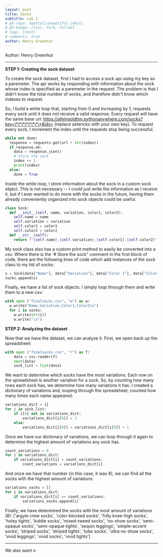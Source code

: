 ```yaml
---
layout: post
title: Socks
subtitle: Lab 2
# gh-repo: daattali/beautiful-jekyll
# gh-badge: [star, fork, follow]
# tags: [test]
# comments: true
author: Henry Greenhut
---
```

Author: Henry Greenhut
<br/>

---
**STEP 1: Creating the sock dataset**

To create the sock dataset, first I had to access a sock api using my key as a paremeter. The api works by responding with information about the sock whose index is specified as a paremeter in the request. The problem is that I didn't know the total number of socks, and therefore didn't know which indexes to request.

So, I build a while loop that, starting from 0 and increasing by 1, requests every sock until it does not receive a valid response. 
Every request will have the same base url: https://afeingoldhm.pythonanywhere.com/socks?key=\*\*\*\*\*\*\*\*&idx= (replace astericks with your own key). To request every sock, I increment the index until the requests stop being successful. 
```python
while not done:
  response = requests.get(url + str(index))
  if response.ok:
    data = response.json()
    # Store the sock
    index += 1
    print(index)
  else:
    done = True
```

Inside the while loop, I store information about the sock in a custom sock object. This is not necessary -- I could just write the information as I receive it, but if I ever wanted to do more with the socks in the future, having them already conveniently organized into sock objects could be useful.
```python
class Sock:
  def __init__(self, name, variation, color1, color2):
    self.name = name
    self.variation = variation
    self.color1 = color1
    self.color2 = color2
  def __str__(self):
    return f"{self.name},{self.variation},{self.color1},{self.color2}"
```

My sock class also has a custom print method to easily be converted into a csv. Where there is the '# Store the sock" comment in the first block of code, there are the following lines of code which add instances of the sock class to my list of socks:
```python
s = Sock(data["Name"], data["Variation"], data["Color 1"], data["Color 2"])
socks.append(s)
```
Finally, we have a list of sock objects. I simply loop through them and write them to a new csv:

```python
with open ("finalsocks.csv", "w") as w:
  w.write("Name,Variation,Color1,Color2\n")
  for i in socks:
    w.write(str(i))
    w.write("\n")
```
**STEP 2: Analyzing the dataset**

Now that we have the dataset, we can analyze it. First, we open back up the spreadsheet:
```python
with open ("finalsocks.csv", "r") as f:
    data = csv.reader(f)
    next(data)
    sock_list = list(data)
```
We want to determine which socks have the most variations. Each row on the spreadsheet is another variation for a sock. So, by counting how many rows each sock has, we determine how many variations it has. I created a dictionary of variations and, looping through the spreadsheet, counted how many times each name appeared:

```python
variations_dict = {}
for i in sock_list:
    if i[0] not in variations_dict:
        variations_dict[i[0]] = 1
    else:
        variations_dict[i[0]] = variations_dict[i[0]] + 1
```
Once we have our dictionary of variations, we can loop through it again to determine the highest amount of variations any sock has.
```python
count_variations = 0
for i in variations_dict:
    if variations_dict[i] > count_variations:
        count_variations = variations_dict[i]
```
And once we have that number (in this case, it was 8), we can find all the socks with the highest amount of variations:
```python
variations_socks = []
for i in variations_dict:
    if variations_dict[i] == count_variations:
        variations_socks.append(i)
```
Finally, we have determined the socks with the most amount of variations (8):
['argyle crew socks', 'color-blocked socks', 'frilly knee-high socks', 'holey tights', 'kiddie socks', 'mixed-tweed socks', 'no-show socks', 'semi-opaque socks', 'semi-opaque tights', 'sequin leggings', 'simple-accent socks', 'striped socks', 'striped tights', 'tube socks', 'ultra no-show socks', 'vivid leggings', 'vivid socks', 'vivid tights']

---

We also want o 